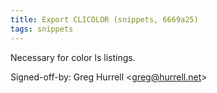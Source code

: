 ```yaml
---
title: Export CLICOLOR (snippets, 6669a25)
tags: snippets
---
```


Necessary for color ls listings.

Signed-off-by: Greg Hurrell &lt;greg@hurrell.net&gt;
